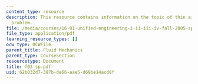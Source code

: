 ```yaml
---
content_type: resource
description: This resource contains information on the topic of thin airfoil analysis
  problem.
file: /media/courses/16-01-unified-engineering-i-ii-iii-iv-fall-2005-spring-2006/62b032d7387bde66aae5d69be14acd8f_f03_sp.pdf
file_type: application/pdf
learning_resource_types: []
ocw_type: OCWFile
parent_title: Fluid Mechanics
parent_type: CourseSection
resourcetype: Document
title: f03_sp.pdf
uid: 62b032d7-387b-de66-aae5-d69be14acd8f
---
```

